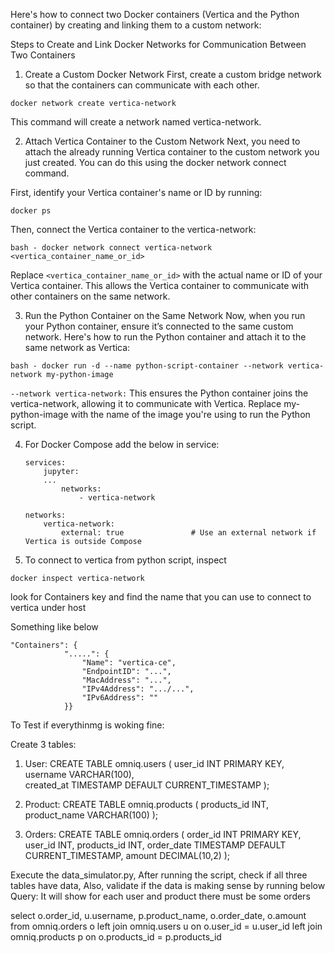 Here's how to connect two Docker containers (Vertica and the Python container) by creating and linking them to a custom network:

Steps to Create and Link Docker Networks for Communication Between Two Containers
1. Create a Custom Docker Network
First, create a custom bridge network so that the containers can communicate with each other.

```properties
docker network create vertica-network
```
This command will create a network named vertica-network.

2. Attach Vertica Container to the Custom Network
Next, you need to attach the already running Vertica container to the custom network you just created. You can do this using the docker network connect command.

First, identify your Vertica container's name or ID by running:

```properties
docker ps
```
Then, connect the Vertica container to the vertica-network:

```properties
bash - docker network connect vertica-network <vertica_container_name_or_id>
```
Replace ```<vertica_container_name_or_id>``` with the actual name or ID of your Vertica container. This allows the Vertica container to communicate with other containers on the same network.

3. Run the Python Container on the Same Network
Now, when you run your Python container, ensure it’s connected to the same custom network. Here's how to run the Python container and attach it to the same network as Vertica:

```properties
bash - docker run -d --name python-script-container --network vertica-network my-python-image
```
```--network vertica-network:``` This ensures the Python container joins the vertica-network, allowing it to communicate with Vertica.
Replace my-python-image with the name of the image you're using to run the Python script.

4. For Docker Compose add the below in service:

    ```properties
    services:
        jupyter:
        ...
            networks:
                - vertica-network
    
    networks:
        vertica-network:
            external: true               # Use an external network if Vertica is outside Compose
    ```

5. To connect to vertica from python script, inspect

```properties
docker inspect vertica-network
```

look for Containers key and find the name that you can use to connect to vertica under host

Something like below 
```
"Containers": {
            ".....": {
                "Name": "vertica-ce",
                "EndpointID": "...",
                "MacAddress": "...",
                "IPv4Address": ".../...",
                "IPv6Address": ""
            }}
```

To Test if everythinmg is woking fine:

Create 3 tables:

1. User:
CREATE TABLE omniq.users (
    user_id INT PRIMARY KEY,          
    username VARCHAR(100),      
    created_at TIMESTAMP DEFAULT CURRENT_TIMESTAMP
);

2. Product:
CREATE TABLE omniq.products ( 
    products_id INT,
    product_name VARCHAR(100)
);

3. Orders:
CREATE TABLE omniq.orders (
    order_id INT PRIMARY KEY,
    user_id INT,
    products_id INT,
    order_date TIMESTAMP DEFAULT CURRENT_TIMESTAMP,
    amount DECIMAL(10,2)
);

Execute the data_simulator.py,
After running the script, check if all three tables have data,
Also, validate if the data is making sense by running below
Query: It will show for each user and product there must be some orders

select
	o.order_id,
	u.username,
	p.product_name,
	o.order_date,
	o.amount
from
	omniq.orders o
left join omniq.users u on o.user_id = u.user_id
left join omniq.products p on o.products_id = p.products_id